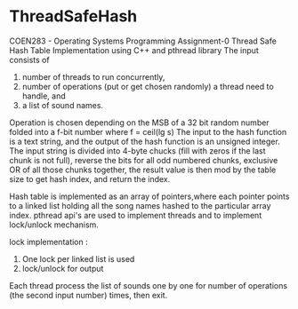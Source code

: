 # ThreadSafeHash
COEN283 - Operating Systems Programming Assignment-0
Thread Safe Hash Table Implementation using C++ and pthread library
The input consists of 
1) number of threads to run concurrently, 
2) number of operations (put or get chosen randomly) a thread need to handle, and
3) a list of sound names. 

Operation is chosen depending on the MSB of a 32 bit random number folded into a f-bit number where f = ceil(lg s) 
The input to the hash function is a text string, and the output of the hash function is an unsigned integer.
The input string is divided into 4-byte chucks (fill with zeros if the last chunk is not full), reverse the bits for all odd numbered chunks, exclusive OR of all those chunks together, the result 
value is then mod by the table size to get hash index, and return the index. 

Hash table is implemented as an array of pointers,where each pointer points to a linked list holding all the song names
hashed to the particular array index. pthread api's are used to implement threads and to implement lock/unlock mechanism.

lock implementation :
1. One lock per linked list is used
2. lock/unlock for output

Each thread process the list of sounds one by one for number of operations (the second input number) times, then exit. 








